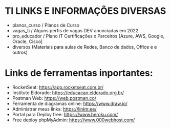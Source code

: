 # TI LINKS E INFORMAÇÕES DIVERSAS

- planos_curso / Planos de Curso
- vagas_ti / Alguns perfis de vagas DEV anunciadas em 2022
- pro_educador / Plano iT Certificações x Parceiros [Azure, AWS, Google, Oracle, Cisco]
- diversos (Materiais para aulas de Redes, Banco de dados, Office e e outros)

# Links de ferramentas inportantes:

- RocketSeat: https://app.rocketseat.com.br/
- Instituto Eldorado: https://educacao.eldorado.org.br/
- Postman Web: https://web.postman.co/
- Ferramenta de diagramas online: https://www.draw.io/
- Administrar meus links: https://linktr.ee/
- Portal para Deploy free: https://www.heroku.com/
- Free deploy phpMyAdmin: https://www.000webhost.com/
